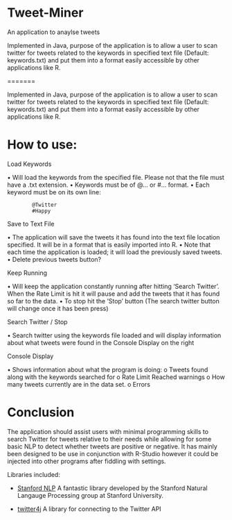 Tweet-Miner
=======

An application to anaylse tweets 

Implemented in Java, purpose of the application is to allow a user to scan twitter for tweets related to the keywords in specified text file (Default: keywords.txt) and put them into a format easily accessible by other applications like R. 

=======

Implemented in Java, purpose of the application is to allow a user to scan twitter for tweets related to the keywords in specified text file (Default: keywords.txt) and put them into a format easily accessible by other applications like R. 

How to use:
=======
Load Keywords

•	Will load the keywords from the specified file. Please not that the file must have a .txt extension. 
•	Keywords must be of @... or #... format. 
•	Each keyword must be on its own line:

			@Twitter
			#Happy

Save to Text File

•	The application will save the tweets it has found into the text file location specified. It will be in a format that is easily imported into R.
•	Note that each time the application is loaded; it will load the previously saved tweets. 
•	Delete previous tweets button?


Keep Running

•	Will keep the application constantly running after hitting ‘Search Twitter’. When the Rate Limit is hit it will pause and add the tweets that it has found so far to the data.
•	To stop hit the ‘Stop’ button (The search twitter button will change once it has been press)

Search Twitter / Stop

•	Search twitter using the keywords file loaded and will display information about what tweets were found in the Console Display on the right

Console Display

•	Shows information about what the program is doing:
o	Tweets found along with the keywords searched for
o	Rate Limit Reached warnings
o	How many tweets currently are in the data set. 
o	Errors

Conclusion
======

The application should assist users with minimal programming skills to search Twitter for tweets relative to their needs while allowing for some basic NLP to detect whether tweets are positive or negative. It has mainly been designed to be use in conjunction with R-Studio however it could be injected into other programs after fiddling with settings.


Libraries included:

- [Stanford NLP](http://nlp.stanford.edu/index.shtml)
  A fantastic library developed by the Stanford Natural Langauge Processing group at Stanford University.
  
- [twitter4j](http://twitter4j.org/en/index.html)
  A library for connecting to the Twitter API


